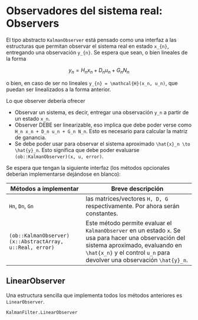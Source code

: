 # Observadores del sistema real: Observers 

El tipo abstracto `KalmanObserver` está pensado como una interfaz a las estructuras
que permitan observar el sistema real en estado ``x_{n}``, entregando una observación
``y_{n}``. Se espera que sean, o bien lineales de la forma

```math
y_{n} = H_n x_n + D_n u_n + G_n N_n
```
o bien, en caso de ser no lineales ``y_{n} = \mathcal{H}(x_n, u_n)``, que puedan ser linealizados a la forma anterior. 

Lo que observer debería ofrecer 

- Observar un sistema, es decir, entregar una observación ``y_n`` a partir de un estado ``x_n``.
- Observer DEBE ser linearizable, eso implica que debe poder verse como ``H_n x_n + D_n u_n + G_n N_n``. Esto es necesario para calcular la matriz de ganancia. 
- Se debe poder usar para observar el sistema aproximado ``\hat{x}_n \to \hat{y}_n``. Esto significa que debe poder evaluarse `(ob::KalmanObserver)(x, u, error)`.

Se espera que tengan la siguiente interfaz (los métodos opcionales deberían implementarse dejándose en blanco):

Métodos a implementar | Breve descripción
---|---
`Hn`, `Dn`, `Gn` | las matrices/vectores ``H, D, G`` respectivamente. Por ahora serán constantes.
`(ob::KalmanObserver)(x::AbstractArray, u::Real, error)` | Este método permite evaluar el `KalmanObserver` en un estado `x`. Se usa para hacer una observación del sistema aproximado, evaluando en ``\hat{x_n}`` y el control ``u_n`` para devolver una observación ``\hat{y}_n``.

## LinearObserver 

Una estructura sencilla que implementa todos los métodos anteriores es `LinearObserver`.

```@docs 
KalmanFilter.LinearObserver
```


